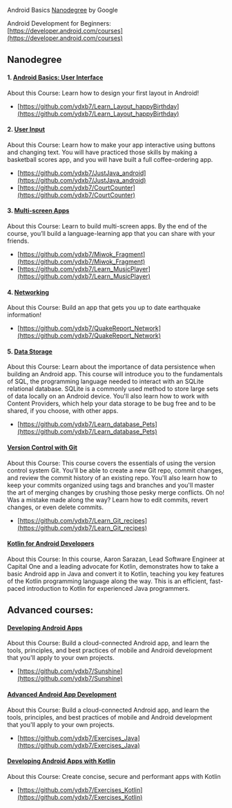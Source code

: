 Android Basics [Nanodegree](https://www.udacity.com/course/android-basics-nanodegree-by-google--nd803) by Google

Android Development for Beginners:
[https://developer.android.com/courses](https://developer.android.com/courses)
## Nanodegree

#### 1. [Android Basics: User Interface](https://www.udacity.com/course/android-basics-user-interface--ud834)
About this Course: Learn how to design your first layout in Android! 

* [https://github.com/ydxb7/Learn_Layout_happyBirthday](https://github.com/ydxb7/Learn_Layout_happyBirthday)

#### 2. [User Input](https://www.udacity.com/course/android-basics-user-input--ud836)
About this Course: Learn how to make your app interactive using buttons and changing text. You will have practiced those skills by making a basketball scores app, and you will have built a full coffee-ordering app.

* [https://github.com/ydxb7/JustJava_android](https://github.com/ydxb7/JustJava_android)
* [https://github.com/ydxb7/CourtCounter](https://github.com/ydxb7/CourtCounter)

#### 3. [Multi-screen Apps](https://www.udacity.com/course/android-basics-multiscreen-apps--ud839)
About this Course: Learn to build multi-screen apps. By the end of the course, you’ll build a language-learning app that you can share with your friends.

* [https://github.com/ydxb7/Miwok_Fragment](https://github.com/ydxb7/Miwok_Fragment)
* [https://github.com/ydxb7/Learn_MusicPlayer](https://github.com/ydxb7/Learn_MusicPlayer)

#### 4. [Networking](https://www.udacity.com/course/android-basics-networking--ud843)
About this Course: Build an app that gets you up to date earthquake information!

* [https://github.com/ydxb7/QuakeReport_Network](https://github.com/ydxb7/QuakeReport_Network)


#### 5. [Data Storage](https://www.udacity.com/course/android-basics-data-storage--ud845)
About this Course: Learn about the importance of data persistence when building an Android app. This course will introduce you to the fundamentals of SQL, the programming language needed to interact with an SQLite relational database. SQLite is a commonly used method to store large sets of data locally on an Android device. You'll also learn how to work with Content Providers, which help your data storage to be bug free and to be shared, if you choose, with other apps.

* [https://github.com/ydxb7/Learn_database_Pets](https://github.com/ydxb7/Learn_database_Pets)

#### [Version Control with Git](https://www.udacity.com/course/version-control-with-git--ud123)
About this Course: This course covers the essentials of using the version control system Git. You'll be able to create a new Git repo, commit changes, and review the commit history of an existing repo. You'll also learn how to keep your commits organized using tags and branches and you'll master the art of merging changes by crushing those pesky merge conflicts. Oh no! Was a mistake made along the way? Learn how to edit commits, revert changes, or even delete commits.

* [https://github.com/ydxb7/Learn_Git_recipes](https://github.com/ydxb7/Learn_Git_recipes)

#### [Kotlin for Android Developers](https://www.udacity.com/course/kotlin-for-android-developers--ud888)
About this Course: In this course, Aaron Sarazan, Lead Software Engineer at Capital One and a leading advocate for Kotlin, demonstrates how to take a basic Android app in Java and convert it to Kotlin, teaching you key features of the Kotlin programming language along the way. This is an efficient, fast-paced introduction to Kotlin for experienced Java programmers.

## Advanced courses:

#### [Developing Android Apps](https://www.udacity.com/course/new-android-fundamentals--ud851)
About this Course: Build a cloud-connected Android app, and learn the tools, principles, and best practices of mobile and Android development that you'll apply to your own projects.

* [https://github.com/ydxb7/Sunshine](https://github.com/ydxb7/Sunshine)

#### [Advanced Android App Development](https://www.udacity.com/course/new-android-fundamentals--ud851)
About this Course: Build a cloud-connected Android app, and learn the tools, principles, and best practices of mobile and Android development that you'll apply to your own projects.

* [https://github.com/ydxb7/Exercises_Java](https://github.com/ydxb7/Exercises_Java)

#### [Developing Android Apps with Kotlin](https://www.udacity.com/course/developing-android-apps-with-kotlin--ud9012)
About this Course: Create concise, secure and performant apps with Kotlin

* [https://github.com/ydxb7/Exercises_Kotlin](https://github.com/ydxb7/Exercises_Kotlin)
